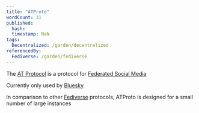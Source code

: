 ```yaml
---
title: "ATProto"
wordCount: 31
published:
  hash: 
  timestamp: NaN
tags:
  Decentralized: /garden/decentralized
referencedBy:
  Fediverse: /garden/fediverse
---
```


The [AT Protocol](https://atproto.com) is a protocol for [Federated Social Media](/garden/fediverse)

Currently only used by [Bluesky](https://bsky.app)

In comparison to other [Fediverse](/garden/fediverse) protocols, ATProto is designed for a small number of large instances